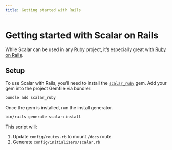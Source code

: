 ```yaml
---
title: Getting started with Rails
---
```


# Getting started with Scalar on Rails

While Scalar can be used in any Ruby project, it’s especially great with [Ruby on Rails](https://rubyonrails.org).

## Setup

To use Scalar with Rails, you’ll need to install the [`scalar_ruby`](https://rubygems.org/gems/scalar_ruby) gem. Add your gem into the project Gemfile via bundler:

```bash
bundle add scalar_ruby
```

Once the gem is installed, run the install generator.

```bash
bin/rails generate scalar:install
```

This script will:

1. Update `config/routes.rb` to mount `/docs` route.
2. Generate `config/initializers/scalar.rb`
